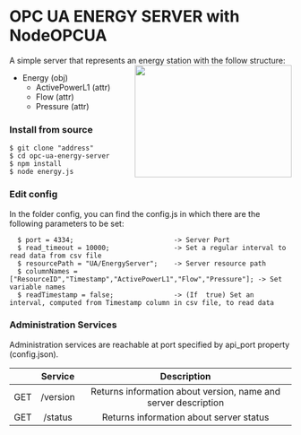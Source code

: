 # OPC UA ENERGY SERVER with NodeOPCUA
A simple server that represents an energy station with the follow structure:
<img align="right" width="280" height="200" src="https://github.com/Engineering-Research-and-Development/energy-opc-ua-server/blob/master/img/Workstation_EnergyMes.png">
* Energy (obj)
    * ActivePowerL1 (attr)
    * Flow (attr)
    * Pressure (attr)





### Install from source

    $ git clone "address"
    $ cd opc-ua-energy-server
    $ npm install
    $ node energy.js


### Edit config
  In the folder config, you can find the config.js in which there are the following parameters to be set:

      $ port = 4334;                         -> Server Port
      $ read_timeout = 10000;                -> Set a regular interval to read data from csv file
      $ resourcePath = "UA/EnergyServer";    -> Server resource path
      $ columnNames = ["ResourceID","Timestamp","ActivePowerL1","Flow","Pressure"]; -> Set variable names
      $ readTimestamp = false;               -> (If  true) Set an interval, computed from Timestamp column in csv file, to read data
      
### Administration Services
Administration services are reachable at port specified by api_port property (config.json).

|     |    Service    |                          Description                          |
|-----|:-------------:|:-------------------------------------------------------------:|
| GET | /version      | Returns information about version, name and server description |
| GET | /status      | Returns information about server status |

